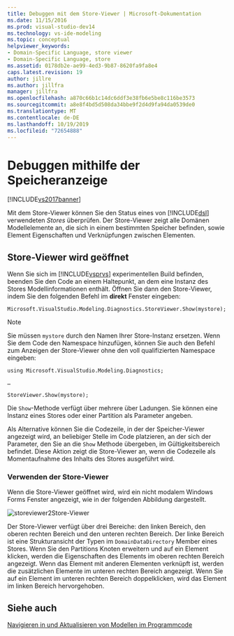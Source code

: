 ```yaml
---
title: Debuggen mit dem Store-Viewer | Microsoft-Dokumentation
ms.date: 11/15/2016
ms.prod: visual-studio-dev14
ms.technology: vs-ide-modeling
ms.topic: conceptual
helpviewer_keywords:
- Domain-Specific Language, store viewer
- Domain-Specific Language, store
ms.assetid: 0178db2e-ae99-4ed3-9b87-8620fa9fa8e4
caps.latest.revision: 19
author: jillre
ms.author: jillfra
manager: jillfra
ms.openlocfilehash: a870c66b1c14dc6ddf3e38fb6e5be8c116be3573
ms.sourcegitcommit: a8e8f4bd5d508da34bbe9f2d4d9fa94da0539de0
ms.translationtype: MT
ms.contentlocale: de-DE
ms.lasthandoff: 10/19/2019
ms.locfileid: "72654888"
---
```

# <a name="debugging-by-using-the-store-viewer"></a>Debuggen mithilfe der Speicheranzeige
[!INCLUDE[vs2017banner](../includes/vs2017banner.md)]

Mit dem Store-Viewer können Sie den Status eines von [!INCLUDE[dsl](../includes/dsl-md.md)] verwendeten *Stores* überprüfen. Der Store-Viewer zeigt alle Domänen Modellelemente an, die sich in einem bestimmten Speicher befinden, sowie Element Eigenschaften und Verknüpfungen zwischen Elementen.

## <a name="opening-store-viewer"></a>Store-Viewer wird geöffnet
 Wenn Sie sich im [!INCLUDE[vsprvs](../includes/vsprvs-md.md)] experimentellen Build befinden, beenden Sie den Code an einem Haltepunkt, an dem eine Instanz des Stores Modellinformationen enthält. Öffnen Sie dann den Store-Viewer, indem Sie den folgenden Befehl im **direkt** Fenster eingeben:

```
Microsoft.VisualStudio.Modeling.Diagnostics.StoreViewer.Show(mystore);
```

> [!NOTE]
> Sie müssen `mystore` durch den Namen Ihrer Store-Instanz ersetzen. Wenn Sie dem Code den Namespace hinzufügen, können Sie auch den Befehl zum Anzeigen der Store-Viewer ohne den voll qualifizierten Namespace eingeben:
>
> `using Microsoft.VisualStudio.Modeling.Diagnostics;`
>
> `…`
>
> `StoreViewer.Show(mystore);`

 Die `Show`-Methode verfügt über mehrere über Ladungen. Sie können eine Instanz eines Stores oder einer Partition als Parameter angeben.

 Als Alternative können Sie die Codezeile, in der der Speicher-Viewer angezeigt wird, an beliebiger Stelle im Code platzieren, an der sich der Parameter, den Sie an die `Show` Methode übergeben, im Gültigkeitsbereich befindet. Diese Aktion zeigt die Store-Viewer an, wenn die Codezeile als Momentaufnahme des Inhalts des Stores ausgeführt wird.

### <a name="using-store-viewer"></a>Verwenden der Store-Viewer
 Wenn die Store-Viewer geöffnet wird, wird ein nicht modalem Windows Forms Fenster angezeigt, wie in der folgenden Abbildung dargestellt.

 ![](../modeling/media/storeviewer2.png "storeviewer2")Store-Viewer

 Der Store-Viewer verfügt über drei Bereiche: den linken Bereich, den oberen rechten Bereich und den unteren rechten Bereich. Der linke Bereich ist eine Strukturansicht der Typen im `DomainDataDirectory` Member eines Stores. Wenn Sie den Partitions Knoten erweitern und auf ein Element klicken, werden die Eigenschaften des Elements im oberen rechten Bereich angezeigt. Wenn das Element mit anderen Elementen verknüpft ist, werden die zusätzlichen Elemente im unteren rechten Bereich angezeigt. Wenn Sie auf ein Element im unteren rechten Bereich doppelklicken, wird das Element im linken Bereich hervorgehoben.

## <a name="see-also"></a>Siehe auch
 [Navigieren in und Aktualisieren von Modellen im Programmcode](../modeling/navigating-and-updating-a-model-in-program-code.md)
